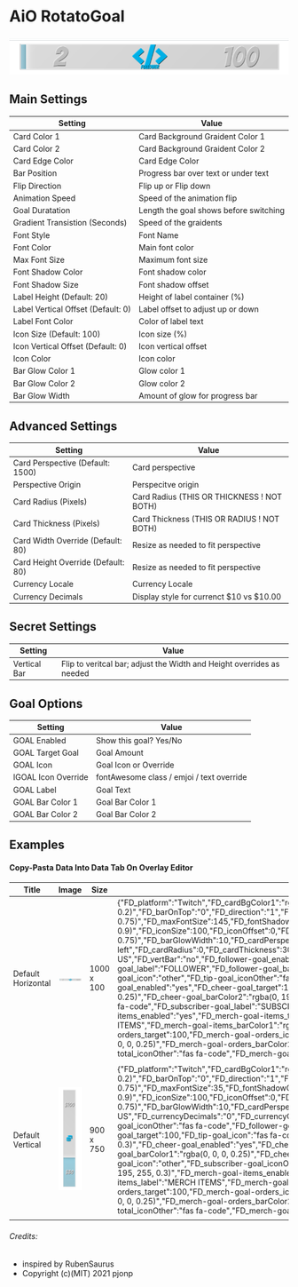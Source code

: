 # AiO RotatoGoal
###

![RotatoGoal Example](./public/defaultHor.png)

## Main Settings
| Setting | Value |
| ------ | ------ |
| Card Color 1 | Card Background Graident Color 1 |
| Card Color 2 | Card Background Graident Color 2 |
| Card Edge Color | Card Edge Color |
| Bar Position | Progress bar over text or under text |
| Flip Direction | Flip up or Flip down |
| Animation Speed | Speed of the animation flip |
| Goal Duratation | Length the goal shows before switching |
| Gradient Transistion (Seconds) | Speed of the graidents |
| Font Style | Font Name |
| Font Color | Main font color |
| Max Font Size | Maximum font size |
| Font Shadow Color | Font shadow color |
| Font Shadow Size | Font shadow offset |
| Label Height (Default: 20) | Height of label container (%) |
| Label Vertical Offset (Default: 0) | Label offset to adjust up or down |
| Label Font Color | Color of label text |
| Icon Size (Default: 100) | Icon size (%) |
| Icon Vertical Offset (Default: 0) | Icon vertical offset |
| Icon Color | Icon color |
| Bar Glow Color 1 | Glow color 1 |
| Bar Glow Color 2 | Glow color 2 |
| Bar Glow Width | Amount of glow for progress bar |

## Advanced Settings
| Setting | Value |
| ------ | ------ |
| Card Perspective (Default: 1500) | Card perspective |
| Perspective Origin | Perspecitve origin |
| Card Radius (Pixels) | Card Radius (THIS OR THICKNESS ! NOT BOTH) |
| Card Thickness (Pixels) | Card Thickness (THIS OR RADIUS ! NOT BOTH) |
| Card Width Override (Default: 80) | Resize as needed to fit perspective |
| Card Height Override (Default: 80) | Resize as needed to fit perspective |
| Currency Locale | Currency Locale |
| Currency Decimals | Display style for currenct $10 vs $10.00 |

## Secret Settings
| Setting | Value |
| ------ | ------ |
| Vertical Bar | Flip to veritcal bar; adjust the Width and Height overrides as needed |

## Goal Options
| Setting | Value |
| ------ | ------ |
| GOAL Enabled | Show this goal? Yes/No |
| GOAL Target Goal | Goal Amount |
| GOAL Icon | Goal Icon or Override |
| IGOAL Icon Override | fontAwesome class / emjoi / text override |
| GOAL Label | Goal Text |
| GOAL Bar Color 1 | Goal Bar Color 1 |
| GOAL Bar Color 2 | Goal Bar Color 2 |

## Examples
#### Copy-Pasta Data Into Data Tab On Overlay Editor
| Title | Image | Size | Data |
|---|---------|---|---|
| Default Horizontal | <img src="./public/defaultHor.png" width="500"> | 1000 x 100 | {"FD_platform":"Twitch","FD_cardBgColor1":"rgba(255, 254, 254, 0)","FD_cardBgColor2":"rgba(0, 0, 0, 0.2)","FD_cardEdgeColor":"rgba(0, 0, 0, 0.2)","FD_barOnTop":"0","FD_direction":"1","FD_animationTime":2,"FD_showTime":10,"FD_glowTime":15,"FD_fontName":"Bangers","FD_fontColor":"rgba(255, 255, 255, 0.75)","FD_maxFontSize":145,"FD_fontShadowColor":"rgb(0,0,0)","FD_fontShadowSize":1,"FD_labelHeight":20,"FD_labelPosition":0,"FD_labelColor":"rgba(0, 195, 255, 0.9)","FD_iconSize":100,"FD_iconOffset":0,"FD_iconColor":"rgba(0, 195, 255, 0.9)","FD_barGlowColor":"rgba(0, 0, 0, 0.2)","FD_barGlowColor2":"rgba(255, 255, 255, 0.75)","FD_barGlowWidth":10,"FD_cardPerspective":1500,"FD_cardPerspectiveOrigin":"top left","FD_cardRadius":0,"FD_cardThickness":30,"FD_cardWidth":80,"FD_cardHeight":80,"FD_currencyLocale":"en-US","FD_currencyDecimals":"2","FD_currencyCode":"en-US","FD_vertBar":"no","FD_follower-goal_enabled":"yes","FD_follower-goal_target":100,"FD_follower-goal_icon":"other","FD_follower-goal_iconOther":"fas fa-code","FD_follower-goal_label":"FOLLOWER","FD_follower-goal_barColor1":"rgba(0, 0, 0, 0.25)","FD_follower-goal_barColor2":"rgba(0, 195, 255, 0.3)","FD_tip-goal_enabled":"yes","FD_tip-goal_target":100,"FD_tip-goal_icon":"other","FD_tip-goal_iconOther":"fas fa-code","FD_tip-goal_label":"TIP","FD_tip-goal_barColor1":"rgba(0, 0, 0, 0.25)","FD_tip-goal_barColor2":"rgba(0, 195, 255, 0.3)","FD_cheer-goal_enabled":"yes","FD_cheer-goal_target":100,"FD_cheer-goal_icon":"other","FD_cheer-goal_iconOther":"fas fa-code","FD_cheer-goal_label":"CHEER","FD_cheer-goal_barColor1":"rgba(0, 0, 0, 0.25)","FD_cheer-goal_barColor2":"rgba(0, 195, 255, 0.3)","FD_subscriber-goal_enabled":"yes","FD_subscriber-goal_target":100,"FD_subscriber-goal_icon":"other","FD_subscriber-goal_iconOther":"fas fa-code","FD_subscriber-goal_label":"SUBSCRIBER","FD_subscriber-goal_barColor1":"rgba(0, 0, 0, 0.25)","FD_subscriber-goal_barColor2":"rgba(0, 195, 255, 0.3)","FD_merch-goal-items_enabled":"yes","FD_merch-goal-items_target":100,"FD_merch-goal-items_icon":"other","FD_merch-goal-items_iconOther":"fas fa-code","FD_merch-goal-items_label":"MERCH ITEMS","FD_merch-goal-items_barColor1":"rgba(0, 0, 0, 0.25)","FD_merch-goal-items_barColor2":"rgba(0, 195, 255, 0.3)","FD_merch-goal-orders_enabled":"yes","FD_merch-goal-orders_target":100,"FD_merch-goal-orders_icon":"other","FD_merch-goal-orders_iconOther":"fas fa-code","FD_merch-goal-orders_label":"MERCH ORDERS","FD_merch-goal-orders_barColor1":"rgba(0, 0, 0, 0.25)","FD_merch-goal-orders_barColor2":"rgba(0, 195, 255, 0.3)","FD_merch-goal-total_enabled":"yes","FD_merch-goal-total_target":100,"FD_merch-goal-total_icon":"other","FD_merch-goal-total_iconOther":"fas fa-code","FD_merch-goal-total_label":"MERCH TOTAL","FD_merch-goal-total_barColor1":"rgba(0, 0, 0, 0.25)","FD_merch-goal-total_barColor2":"rgba(0, 195, 255, 0.3)"} |
|||||
| Default Vertical | <img src="./public/defaultVert.png" width="500"> | 900 x 750 | {"FD_platform":"Twitch","FD_cardBgColor1":"rgba(255, 254, 254, 0)","FD_cardBgColor2":"rgba(0, 0, 0, 0.2)","FD_cardEdgeColor":"rgba(0, 0, 0, 0.2)","FD_barOnTop":"0","FD_direction":"1","FD_animationTime":2,"FD_showTime":10,"FD_glowTime":15,"FD_fontName":"Bangers","FD_fontColor":"rgba(255, 255, 255, 0.75)","FD_maxFontSize":35,"FD_fontShadowColor":"rgb(0,0,0)","FD_fontShadowSize":1,"FD_labelHeight":20,"FD_labelPosition":0,"FD_labelColor":"rgba(0, 195, 255, 0.9)","FD_iconSize":100,"FD_iconOffset":0,"FD_iconColor":"rgba(0, 195, 255, 0.9)","FD_barGlowColor":"rgba(0, 0, 0, 0.2)","FD_barGlowColor2":"rgba(255, 255, 255, 0.75)","FD_barGlowWidth":10,"FD_cardPerspective":1300,"FD_cardPerspectiveOrigin":"center","FD_cardRadius":0,"FD_cardThickness":25,"FD_cardWidth":65,"FD_cardHeight":10,"FD_currencyLocale":"en-US","FD_currencyDecimals":"0","FD_currencyCode":"en-US","FD_vertBar":"yes","FD_follower-goal_enabled":"yes","FD_follower-goal_target":100,"FD_follower-goal_icon":"fab fa-twitch","FD_follower-goal_iconOther":"fas fa-code","FD_follower-goal_label":"","FD_follower-goal_barColor1":"rgba(0, 0, 0, 0.25)","FD_follower-goal_barColor2":"rgba(0, 195, 255, 0.3)","FD_tip-goal_enabled":"yes","FD_tip-goal_target":100,"FD_tip-goal_icon":"fas fa-coins","FD_tip-goal_iconOther":"fas fa-code","FD_tip-goal_label":"","FD_tip-goal_barColor1":"rgba(0, 0, 0, 0.25)","FD_tip-goal_barColor2":"rgba(0, 195, 255, 0.3)","FD_cheer-goal_enabled":"yes","FD_cheer-goal_target":100,"FD_cheer-goal_icon":"fas fa-gem","FD_cheer-goal_iconOther":"fas fa-code","FD_cheer-goal_label":"","FD_cheer-goal_barColor1":"rgba(0, 0, 0, 0.25)","FD_cheer-goal_barColor2":"rgba(0, 195, 255, 0.3)","FD_subscriber-goal_enabled":"no","FD_subscriber-goal_target":100,"FD_subscriber-goal_icon":"other","FD_subscriber-goal_iconOther":"fas fa-code","FD_subscriber-goal_label":"SUBSCRIBER","FD_subscriber-goal_barColor1":"rgba(0, 0, 0, 0.25)","FD_subscriber-goal_barColor2":"rgba(0, 195, 255, 0.3)","FD_merch-goal-items_enabled":"no","FD_merch-goal-items_target":100,"FD_merch-goal-items_icon":"other","FD_merch-goal-items_iconOther":"fas fa-code","FD_merch-goal-items_label":"MERCH ITEMS","FD_merch-goal-items_barColor1":"rgba(0, 0, 0, 0.25)","FD_merch-goal-items_barColor2":"rgba(0, 195, 255, 0.3)","FD_merch-goal-orders_enabled":"no","FD_merch-goal-orders_target":100,"FD_merch-goal-orders_icon":"other","FD_merch-goal-orders_iconOther":"fas fa-code","FD_merch-goal-orders_label":"MERCH ORDERS","FD_merch-goal-orders_barColor1":"rgba(0, 0, 0, 0.25)","FD_merch-goal-orders_barColor2":"rgba(0, 195, 255, 0.3)","FD_merch-goal-total_enabled":"no","FD_merch-goal-total_target":100,"FD_merch-goal-total_icon":"other","FD_merch-goal-total_iconOther":"fas fa-code","FD_merch-goal-total_label":"MERCH TOTAL","FD_merch-goal-total_barColor1":"rgba(0, 0, 0, 0.25)","FD_merch-goal-total_barColor2":"rgba(0, 195, 255, 0.3)"} |
|||||

###### Credits:
 - inspired by RubenSaurus
 - Copyright (c)(MIT) 2021 pjonp
